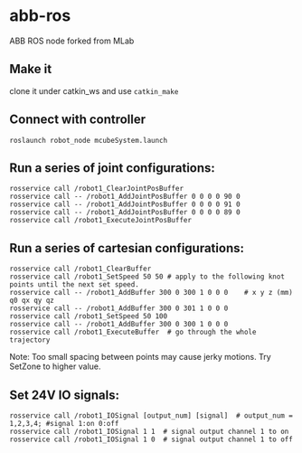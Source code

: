 abb-ros
=======

ABB ROS node forked from MLab

Make it
------
clone it under catkin_ws and use ```catkin_make```

Connect with controller
------
```
roslaunch robot_node mcubeSystem.launch
```


Run a series of joint configurations:
------

```
rosservice call /robot1_ClearJointPosBuffer
rosservice call -- /robot1_AddJointPosBuffer 0 0 0 0 90 0
rosservice call -- /robot1_AddJointPosBuffer 0 0 0 0 91 0
rosservice call -- /robot1_AddJointPosBuffer 0 0 0 0 89 0
rosservice call /robot1_ExecuteJointPosBuffer
```

Run a series of cartesian configurations:
------

```
rosservice call /robot1_ClearBuffer
rosservice call /robot1_SetSpeed 50 50 # apply to the following knot points until the next set speed.
rosservice call -- /robot1_AddBuffer 300 0 300 1 0 0 0    # x y z (mm) q0 qx qy qz
rosservice call -- /robot1_AddBuffer 300 0 301 1 0 0 0
rosservice call /robot1_SetSpeed 50 100
rosservice call -- /robot1_AddBuffer 300 0 300 1 0 0 0
rosservice call /robot1_ExecuteBuffer  # go through the whole trajectory
```
Note: Too small spacing between points may cause jerky motions. Try SetZone to higher value.

Set 24V IO signals:
------
```
rosservice call /robot1_IOSignal [output_num] [signal]  # output_num = 1,2,3,4; #signal 1:on 0:off
rosservice call /robot1_IOSignal 1 1  # signal output channel 1 to on
rosservice call /robot1_IOSignal 1 0  # signal output channel 1 to off
```
